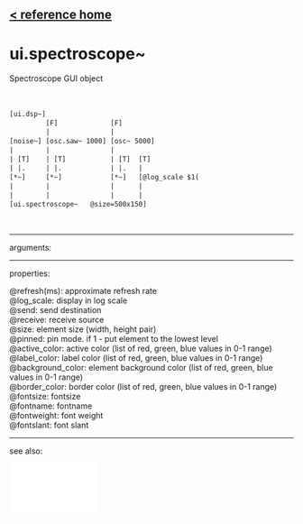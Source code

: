 [< reference home](ceammc_lib.html)
---

# ui.spectroscope~


Spectroscope GUI object

```


[ui.dsp~]
         [F]             [F]
         |               |
[noise~] [osc.saw~ 1000] [osc~ 5000]
|        |               |
| [T]    | [T]           | [T]  [T]
| |.     | |.            | |.   |
[*~]     [*~]            [*~]   [@log_scale $1(
|        |               |      |
|        |               |      |
[ui.spectroscope~   @size=500x150]

            
```

---
arguments:


---
properties:

@refresh(ms): approximate refresh rate<br>
@log_scale: display in log
            scale<br>
@send: send destination<br>
@receive: receive source<br>
@size: element size (width, height
            pair)<br>
@pinned: pin mode. if 1 - put element
            to the lowest level<br>
@active_color: active color (list of
            red, green, blue values in 0-1 range)<br>
@label_color: label color (list of red,
            green, blue values in 0-1 range)<br>
@background_color: element
            background color (list of red, green, blue values in 0-1 range)<br>
@border_color: border color (list
            of red, green, blue values in 0-1 range)<br>
@fontsize: 
            fontsize<br>
@fontname: fontname<br>
@fontweight: font
            weight<br>
@fontslant: font
            slant<br>

---
see also:<br>
[![ui.scope~](img/object_ui.scope~.png)](ui.scope~.html)
